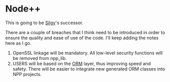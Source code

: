 # Node++

This is going to be [Silgy](https://github.com/silgy/silgy)'s successor.

There are a couple of breaches that I think need to be introduced in order to ensure the quality and ease of use of the code. I'll keep adding the notes here as I go.

1. OpenSSL linkage will be mandatory. All low-level security functions will be removed from npp_lib.
1. USERS will be based on the [ORM](https://silgy.org/mysqldaogen) layer, thus improving speed and safety. There will be easier to integrate new generated ORM classes into NPP projects.
